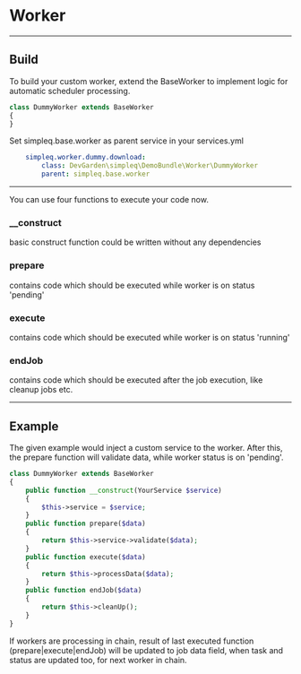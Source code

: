 # Worker

***

## Build

To build your custom worker, extend the BaseWorker to implement logic for automatic scheduler processing.

```php
class DummyWorker extends BaseWorker
{
}
```

Set simpleq.base.worker as parent service in your services.yml

```yml
    simpleq.worker.dummy.download:
        class: DevGarden\simpleq\DemoBundle\Worker\DummyWorker
        parent: simpleq.base.worker
```

***

You can use four functions to execute your code now. 

### __construct

basic construct function could be written without any dependencies

### prepare

contains code which should be executed while worker is on status 'pending'

### execute

contains code which should be executed while worker is on status 'running'

### endJob

contains code which should be executed after the job execution, like cleanup jobs etc.

***

## Example

The given example would inject a custom service to the worker. After this, the prepare function will validate data, while worker status is on 'pending'.

```php
class DummyWorker extends BaseWorker
{
    public function __construct(YourService $service)
    {
        $this->service = $service;
    }
    public function prepare($data)
    {
        return $this->service->validate($data);
    }
    public function execute($data)
    {
        return $this->processData($data);
    }
    public function endJob($data)
    {
        return $this->cleanUp();
    }
}
```

If workers are processing in chain, result of last executed function (prepare|execute|endJob) will be updated to job data field, when task and status are updated too, for next worker in chain.